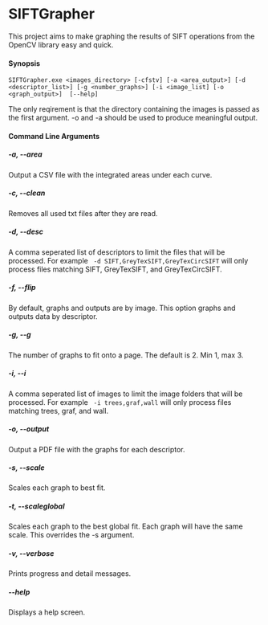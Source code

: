 # SIFTGrapher

This project aims to make graphing the results of SIFT operations from the OpenCV library easy and quick.

#### Synopsis
```
SIFTGrapher.exe <images_directory> [-cfstv] [-a <area_output>] [-d <descriptor_list>] [-g <number_graphs>] [-i <image_list] [-o <graph_output>]  [--help]
```
The only reqirement is that the directory containing the images is passed as the first argument. -o and -a should be used to produce meaningful output.

#### Command Line Arguments

##### -a, --area
Output a CSV file with the integrated areas under each curve.
##### -c, --clean
Removes all used txt files after they are read.
##### -d, --desc
A comma seperated list of descriptors to limit the files that will be processed. For example ` -d SIFT,GreyTexSIFT,GreyTexCircSIFT` will only process files matching SIFT, GreyTexSIFT, and GreyTexCircSIFT.
##### -f, --flip
By default, graphs and outputs are by image. This option graphs and outputs data by descriptor.
##### -g, --g
The number of graphs to fit onto a page. The default is 2. Min 1, max 3.
##### -i, --i
A comma seperated list of images to limit the image folders that will be processed. For example ` -i trees,graf,wall` will only process files matching trees, graf, and wall.
##### -o, --output
Output a PDF file with the graphs for each descriptor.
##### -s, --scale
Scales each graph to best fit.
##### -t, --scaleglobal
Scales each graph to the best global fit. Each graph will have the same scale. This overrides the -s argument.
##### -v, --verbose
Prints progress and detail messages.
##### --help
Displays a help screen.
